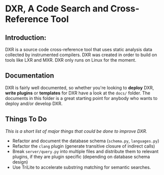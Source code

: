 DXR, A Code Search and Cross-Reference Tool
===========================================

Introduction:
-------------
DXR is a source code cross-reference tool that uses static analysis data
collected by instrumented compilers. DXR was created in order to build on
tools like LXR and MXR. DXR only runs on Linux for the moment.


Documentation
-------------
DXR is fairly well documented, so whether you're looking to **deploy** DXR,
**write plugins** or **templates** for DXR have a look at the `docs/` folder.
The documents in this folder is a great starting point for anybody who wants
to deploy and/or develop DXR.


Things To Do
------------
_This is a short list of major things that could be done to improve DXR._

  * Refactor and document the database schema (`schema.py`, `languages.py`)
  * Refactor the `clang` plugin (generate transitive closure of indirect calls)
  * Break `server/query.py` into multiple files and distribute them to relevant
    plugins, if they are plugin specific (depending on database schema design)
  * Use TriLite to accelerate substring matching for semantic searches.

